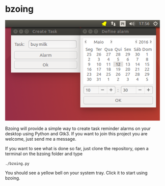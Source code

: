 # bzoing

![bzoing demo](/bzoingdemo.png)

Bzoing will provide a simple way to create task reminder alarms on your desktop using Python and Gtk3. If you want to join this project you are welcome, just send me a message.

If you want to see what is done so far, just clone the repository, open a terminal on the bzoing folder and type 

`./bzoing.py`

You should see a yellow bell on your system tray. Click it to start using bzoing.

